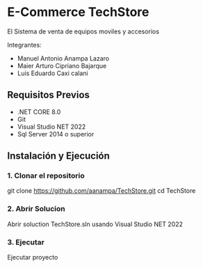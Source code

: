 # E-Commerce TechStore

El Sistema de venta de equipos moviles y accesorios

Integrantes:
- Manuel Antonio Anampa Lazaro
- Maier Arturo Cipriano Bajarque
- Luis Eduardo Caxi calani


## Requisitos Previos

- .NET CORE 8.0
- Git
- Visual Studio NET 2022
- Sql Server 2014 o superior

## Instalación y Ejecución

### 1. Clonar el repositorio
git clone https://github.com/aanampa/TechStore.git
cd TechStore

### 2. Abrir Solucion
Abrir soluction TechStore.sln usando Visual Studio NET 2022


### 3. Ejecutar
Ejecutar proyecto
